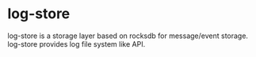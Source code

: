 # log-store

log-store is a storage layer based on rocksdb for 
message/event storage.
log-store provides log file system like API.